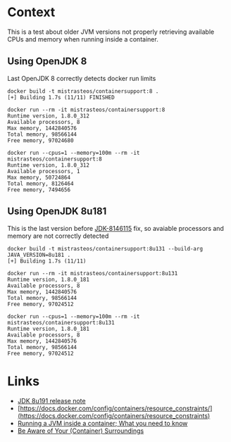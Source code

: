 # Context
This is a test about older JVM versions not properly retrieving available CPUs and memory when running inside a container.

## Using OpenJDK 8
Last OpenJDK 8 correctly detects docker run limits

```
docker build -t mistrasteos/containersupport:8 .
[+] Building 1.7s (11/11) FINISHED

docker run --rm -it mistrasteos/containersupport:8
Runtime version, 1.8.0_312
Available processors, 8
Max memory, 1442840576
Total memory, 98566144
Free memory, 97024680

docker run --cpus=1 --memory=100m --rm -it mistrasteos/containersupport:8
Runtime version, 1.8.0_312
Available processors, 1
Max memory, 50724864
Total memory, 8126464
Free memory, 7494656
```
## Using OpenJDK 8u181
This is the last version before [JDK-8146115](https://www.oracle.com/java/technologies/javase/8u191-relnotes.html#JDK-8146115) fix, so avaiable processors and memory are not correctly detected

```
docker build -t mistrasteos/containersupport:8u131 --build-arg JAVA_VERSION=8u181 .
[+] Building 1.7s (11/11) 

docker run --rm -it mistrasteos/containersupport:8u131
Runtime version, 1.8.0_181
Available processors, 8
Max memory, 1442840576
Total memory, 98566144
Free memory, 97024512

docker run --cpus=1 --memory=100m --rm -it mistrasteos/containersupport:8u131
Runtime version, 1.8.0_181
Available processors, 8
Max memory, 1442840576
Total memory, 98566144
Free memory, 97024512
```

# Links
* [JDK 8u191 release note](https://www.oracle.com/java/technologies/javase/8u191-relnotes.html#JDK-8146115)
* [https://docs.docker.com/config/containers/resource_constraints/](https://docs.docker.com/config/containers/resource_constraints)
* [Running a JVM inside a container; What you need to know](https://medium.com/domain-tech/running-jvm-inside-a-container-what-you-need-to-know-aac6fa6c12c8a)
* [Be Aware of Your (Container) Surroundings](https://medium.com/97-things/be-aware-of-your-container-surroundings-40d0712fd98a)
